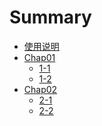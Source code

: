 # Summary

- [使用说明](./README.md)
- [Chap01]()
  - [1-1](chap01\1-1.md)
  - [1-2](chap01\1-2.md)
- [Chap02]()
  - [2-1](chap02\2-1.md)
  - [2-2](chap02\2-2.md)
